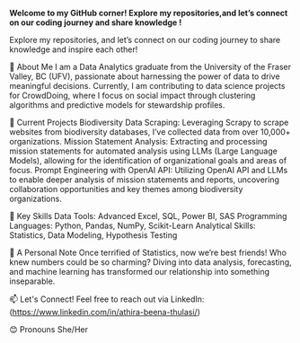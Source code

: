 
**Welcome to my GitHub corner! Explore my repositories,and let’s connect on our coding journey and share knowledge !**

Explore my repositories, and let’s connect on our coding journey to share knowledge and inspire each other!

🌱 About Me
I am a Data Analytics graduate from the University of the Fraser Valley, BC (UFV), passionate about harnessing the power of data to drive meaningful decisions. Currently, I am contributing to data science projects for CrowdDoing, where I focus on social impact through clustering algorithms and predictive models for stewardship profiles.

🔭 Current Projects
Biodiversity Data Scraping: Leveraging Scrapy to scrape websites from biodiversity databases, I’ve collected data from over 10,000+ organizations.
Mission Statement Analysis: Extracting and processing mission statements for automated analysis using LLMs (Large Language Models), allowing for the identification of organizational goals and areas of focus.
Prompt Engineering with OpenAI API: Utilizing OpenAI API and LLMs to enable deeper analysis of mission statements and reports, uncovering collaboration opportunities and key themes among biodiversity organizations.

🚀 Key Skills
Data Tools: Advanced Excel, SQL, Power BI, SAS
Programming Languages: Python, Pandas, NumPy, Scikit-Learn
Analytical Skills: Statistics, Data Modeling, Hypothesis Testing

👯 A Personal Note
Once terrified of Statistics, now we’re best friends! Who knew numbers could be so charming? Diving into data analysis, forecasting, and machine learning has transformed our relationship into something inseparable.

📫 Let's Connect!
Feel free to reach out via LinkedIn: (https://www.linkedin.com/in/athira-beena-thulasi/)

😊 Pronouns
She/Her




